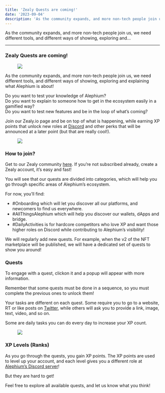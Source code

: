 ```yaml
---
title: 'Zealy Quests are coming!'
date: '2023-09-04'
description: 'As the community expands, and more non-tech people join us, we need different tools, and different ways of showing, exploring and…'
---
```


As the community expands, and more non-tech people join us, we need different tools, and different ways of showing, exploring and…

---

### Zealy Quests are coming!

<figure id="e7da" class="graf graf--figure graf-after--h3">
<img src="https://cdn-images-1.medium.com/max/800/0*xMAmKdqlLUbOl1om" class="graf-image" data-image-id="0*xMAmKdqlLUbOl1om" data-width="1400" data-height="788" data-is-featured="true" />
</figure>

As the community expands, and more non-tech people join us, we need different tools, and different ways of showing, exploring and explaining what Alephium is about!

Do you want to test your knowledge of Alephium?   
Do you want to explain to someone how to get in the ecosystem easily in a gamified way?  
Do you want to test new features and be in the loop of what’s coming?

Join our Zealy.io page and be on top of what is happening, while earning XP points that unlock new roles at <a href="http://alephium.org/discord" class="markup--anchor markup--p-anchor" data-href="http://alephium.org/discord" rel="noopener" target="_blank">Discord</a> and other perks that will be announced at a later point (but that are really cool!).

<figure id="278e" class="graf graf--figure graf-after--p">
<img src="https://cdn-images-1.medium.com/max/800/0*hPzzVwcFpu0J7ux5" class="graf-image" data-image-id="0*hPzzVwcFpu0J7ux5" data-width="1400" data-height="996" />
</figure>

### How to join?

Get to our Zealy community <a href="https://zealy.io/c/alephium" class="markup--anchor markup--p-anchor" data-href="https://zealy.io/c/alephium" rel="noopener" target="_blank">here</a>. If you’re not subscribed already, create a Zealy account, it’s easy and fast!

You will see that our quests are divided into categories, which will help you go through specific areas of Alephium’s ecosystem.

For now, you’ll find:

- <span id="5a92">\#Onboarding which will let you discover all our platforms, and newcomers to find us everywhere.</span>
- <span id="c327">\#AllThingsAlephium which will help you discover our wallets, dApps and bridge.</span>
- <span id="ff62">\#DailyActivities is for hardcore competitors who love XP and want those higher roles on Discord while contributing to Alephium’s visibility!</span>

We will regularly add new quests. For example, when the v2 of the NFT marketplace will be published, we will have a dedicated set of quests to show you around!

### Quests

To engage with a quest, clickon it and a popup will appear with more information.

Remember that some quests must be done in a sequence, so you must complete the previous ones to unlock them!

Your tasks are different on each quest. Some require you to go to a website, RT or like posts on <a href="https://twitter.com/alephium" class="markup--anchor markup--p-anchor" data-href="https://twitter.com/alephium" rel="noopener" target="_blank">Twitter</a>, while others will ask you to provide a link, image, text, video, and so on.

Some are daily tasks you can do every day to increase your XP count.

<figure id="49a7" class="graf graf--figure graf-after--p">
<img src="https://cdn-images-1.medium.com/max/800/0*Jf8Kns838JnhNU66" class="graf-image" data-image-id="0*Jf8Kns838JnhNU66" data-width="1007" data-height="594" />
</figure>

### XP Levels (Ranks)

As you go through the quests, you gain XP points. The XP points are used to level up your account, and each level gives you a different role at <a href="http://alephium.org/discord" class="markup--anchor markup--p-anchor" data-href="http://alephium.org/discord" rel="noopener" target="_blank">Alephium’s Discord server</a>!

But they are hard to get!

Feel free to explore all available quests, and let us know what you think!
